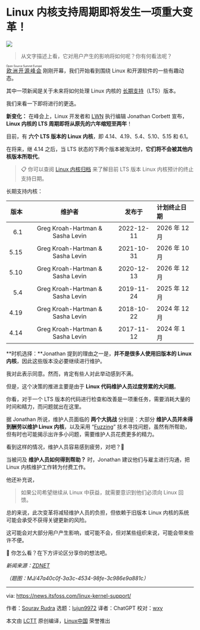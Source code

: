 [#]: subject: "A big change is coming to the Linux Kernel Support…."
[#]: via: "https://news.itsfoss.com/linux-kernel-support/"
[#]: author: "Sourav Rudra https://news.itsfoss.com/author/sourav/"
[#]: collector: "lujun9972/lctt-scripts-1693450080"
[#]: translator: "ChatGPT"
[#]: reviewer: "wxy"
[#]: publisher: "wxy"
[#]: url: "https://linux.cn/article-16211-1.html"

Linux 内核支持周期即将发生一项重大变革！
======

![][0]

> 从文字描述上看，它对用户产生的影响将如何呢？你有何看法呢？

<ruby>[欧洲开源峰会][1]<rt>Open Source Summit Europe</rt></ruby> 刚刚开幕，我们开始看到围绕 Linux 和开源软件的一些有趣动态。

其中一项新闻是关于未来将如何处理 Linux 内核的 [长期支持][2]（LTS）版本。

我们来看一下即将进行的更迭。

**新变化：** 在峰会上，Linux 开发者和 [LWN][3] 执行编辑 Jonathan Corbett 宣布，**Linux 内核的 LTS 周期即将从原先的六年缩短至两年**！

目前，有 **六个 LTS 版本的 Linux 内核**，即 4.14、4.19、5.4、5.10、5.15 和 6.1。

在将来，继 4.14 之后，当 LTS 状态的下两个版本被淘汰时，**它们将不会被其他内核版本所取代**。

> 📋 你可以查阅 [Linux 内核归档][4] 来了解目前 LTS 版本 Linux 内核预计的终止支持日期。

长期支持内核：

版本	| 维护者	| 发布于	| 计划终止日期
--:|:--:|:--:|:--
6.1	| Greg Kroah-Hartman & Sasha Levin	| 2022-12-11	| 2026 年 12 月
5.15 | Greg Kroah-Hartman & Sasha Levin |2021-10-31 |	2026 年 10 月
5.10 | Greg Kroah-Hartman & Sasha Levin | 2020-12-13 |	2026 年 12 月
5.4 | Greg Kroah-Hartman & Sasha Levin | 2019-11-24 |	2025 年 12 月
4.19 | Greg Kroah-Hartman & Sasha Levin | 2018-10-22 |	2024 年 12 月
4.14 | Greg Kroah-Hartman & Sasha Levin | 2017-11-12 |	2024 年 1 月

**时机选择：**Jonathan 提到的理由之一是，**并不是很多人使用旧版本的 Linux 内核**，因此这些版本没必要继续进行维护。

我对此表示同意。然而，肯定有些人对此举动感到不满。

但是，这个决策的推进主要是由于 **Linux 代码维护人员过度劳累的大问题**。

你看，对于一个 LTS 版本的代码进行检查和改善是一项重任务，需要消耗大量的时间和精力，而问题就出在这里。

据 Jonathan 所说，维护人员面临的 **两个大挑战** 分别是：大部分 **维护人员并未得到酬劳以维护 Linux 内核**，以及采用 “[Fuzzing][5]” 技术寻找问题，虽然有所帮助，但有时也可能揭示出许多小问题，需要维护人员花费更多的精力。

看到这样的情况，维护人员容易感到疲劳，对吧？🙁

当被问及 **维护人员如何得到帮助？** 时，Jonathan 建议他们与雇主进行沟通，把 Linux 内核维护工作转为付费工作。

他还补充说，

> 如果公司希望继续从 Linux 中获益，就需要意识到他们必须向 Linux 回馈。

总的来说，此次变革将减轻维护人员的负担，但依赖于旧版本 Linux 内核的系统可能会承受不获得关键更新的风险。

这可能会对大部分用户产生影响，或可能不会，但对某些组织来说，可能会带来些许不便。

💬 你怎么看？在下方评论区分享你的想法吧。

*新闻来源：[ZDNET][6]*

*（题图：MJ/47a40c0f-3a3c-4534-98fe-3c986e9a881c）*

--------------------------------------------------------------------------------

via: https://news.itsfoss.com/linux-kernel-support/

作者：[Sourav Rudra][a]
选题：[lujun9972][b]
译者：ChatGPT
校对：[wxy](https://github.com/wxy)

本文由 [LCTT](https://github.com/LCTT/TranslateProject) 原创编译，[Linux中国](https://linux.cn/) 荣誉推出

[a]: https://news.itsfoss.com/author/sourav/
[b]: https://github.com/lujun9972
[1]: https://events.linuxfoundation.org/open-source-summit-europe/
[2]: https://itsfoss.com/long-term-support-lts/
[3]: https://lwn.net/
[4]: https://kernel.org/category/releases.html
[5]: https://en.wikipedia.org/wiki/Fuzzing
[6]: https://www.zdnet.com/article/long-term-support-for-linux-kernel-to-be-cut-as-maintainence-remains-under-strain/
[0]: https://img.linux.net.cn/data/attachment/album/202309/21/085832oy6xi3jqrm44s9xg.jpg